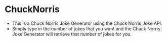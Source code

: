 # ChuckNorris
* This is a Chuck Norris Joke Generator using the Chuck Norris Joke API.
* Simply type in the number of jokes that you want and the Chuck Norris Joke Generator will retrieve that number of jokes for you.